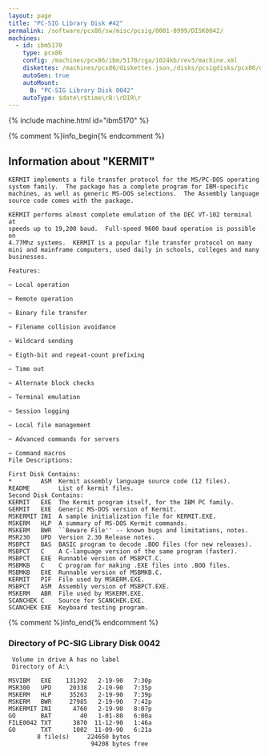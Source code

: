 ```yaml
---
layout: page
title: "PC-SIG Library Disk #42"
permalink: /software/pcx86/sw/misc/pcsig/0001-0999/DISK0042/
machines:
  - id: ibm5170
    type: pcx86
    config: /machines/pcx86/ibm/5170/cga/1024kb/rev3/machine.xml
    diskettes: /machines/pcx86/diskettes.json,/disks/pcsigdisks/pcx86/diskettes.json
    autoGen: true
    autoMount:
      B: "PC-SIG Library Disk 0042"
    autoType: $date\r$time\rB:\rDIR\r
---
```


{% include machine.html id="ibm5170" %}

{% comment %}info_begin{% endcomment %}

## Information about "KERMIT"

    KERMIT implements a file transfer protocol for the MS/PC-DOS operating
    system family.  The package has a complete program for IBM-specific
    machines, as well as generic MS-DOS selections.  The Assembly language
    source code comes with the package.
    
    KERMIT performs almost complete emulation of the DEC VT-102 terminal at
    speeds up to 19,200 baud.  Full-speed 9600 baud operation is possible on
    4.77Mhz systems.  KERMIT is a popular file transfer protocol on many
    mini and mainframe computers, used daily in schools, colleges and many
    businesses.
    
    Features:
    
    ~ Local operation
    
    ~ Remote operation
    
    ~ Binary file transfer
    
    ~ Filename collision avoidance
    
    ~ Wildcard sending
    
    ~ Eigth-bit and repeat-count prefixing
    
    ~ Time out
    
    ~ Alternate block checks
    
    ~ Terminal emulation
    
    ~ Session logging
    
    ~ Local file management
    
    ~ Advanced commands for servers
    
    ~ Command macros
    File Descriptions:
    
    First Disk Contains:
    *        ASM  Kermit assembly language source code (12 files).
    README        List of kermit files.
    Second Disk Contains:
    KERMIT   EXE  The Kermit program itself, for the IBM PC family.
    GERMIT   EXE  Generic MS-DOS version of Kermit.
    MSKERMIT INI  A sample initialization file for KERMIT.EXE.
    MSKERM   HLP  A summary of MS-DOS Kermit commands.
    MSKERM   BWR  ``Beware File'' -- known bugs and limitations, notes.
    MSR230   UPD  Version 2.30 Release notes.
    MSBPCT   BAS  BASIC program to decode .BOO files (for new releases).
    MSBPCT   C    A C-language version of the same program (faster).
    MSBPCT   EXE  Runnable version of MSBPCT.C.
    MSBMKB   C    C program for making .EXE files into .BOO files.
    MSBMKB   EXE  Runnable version of MSBMKB.C.
    KERMIT   PIF  File used by MSKERM.EXE.
    MSBPCT   ASM  Assembly version of MSBPCT.EXE.
    MSKERM   ABR  File used by MSKERM.EXE.
    SCANCHEK C    Source for SCANCHEK.EXE.
    SCANCHEK EXE  Keyboard testing program.
{% comment %}info_end{% endcomment %}


### Directory of PC-SIG Library Disk 0042

     Volume in drive A has no label
     Directory of A:\

    MSVIBM   EXE    131392   2-19-90   7:30p
    MSR300   UPD     20338   2-19-90   7:35p
    MSKERM   HLP     35263   2-19-90   7:39p
    MSKERM   BWR     27985   2-19-90   7:42p
    MSKERMIT INI      4760   2-19-90   8:07p
    GO       BAT        40   1-01-80   6:00a
    FILE0042 TXT      3870  11-12-90   1:46a
    GO       TXT      1002  11-09-90   6:21a
            8 file(s)     224650 bytes
                           94208 bytes free
